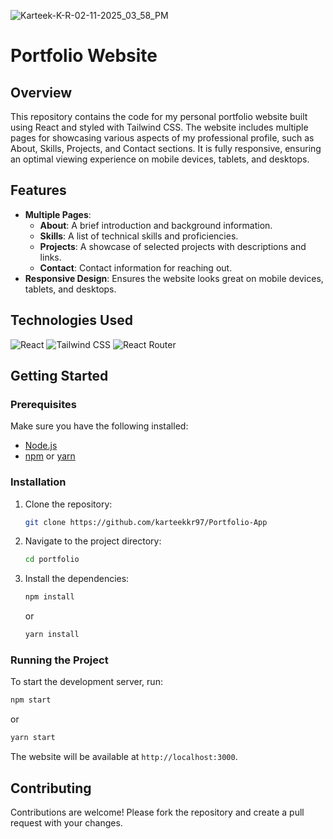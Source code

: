 ![Karteek-K-R-02-11-2025_03_58_PM](https://github.com/user-attachments/assets/8267264d-4356-4e1f-b43d-810c0807cb56)


# Portfolio Website

## Overview

This repository contains the code for my personal portfolio website built using React and styled with Tailwind CSS. The website includes multiple pages for showcasing various aspects of my professional profile, such as About, Skills, Projects, and Contact sections. It is fully responsive, ensuring an optimal viewing experience on mobile devices, tablets, and desktops.

## Features

- **Multiple Pages**:
  - **About**: A brief introduction and background information.
  - **Skills**: A list of technical skills and proficiencies.
  - **Projects**: A showcase of selected projects with descriptions and links.
  - **Contact**: Contact information for reaching out.
- **Responsive Design**: Ensures the website looks great on mobile devices, tablets, and desktops.

## Technologies Used

![React](https://img.shields.io/badge/React-20232A?style=for-the-badge&logo=react&logoColor=61DAFB)
![Tailwind CSS](https://img.shields.io/badge/Tailwind_CSS-38B2AC?style=for-the-badge&logo=tailwind-css&logoColor=white)
![React Router](https://img.shields.io/badge/React_Router-CA4245?style=for-the-badge&logo=react-router&logoColor=white)


## Getting Started

### Prerequisites

Make sure you have the following installed:

- [Node.js](https://nodejs.org/)
- [npm](https://www.npmjs.com/) or [yarn](https://yarnpkg.com/)

### Installation

1. Clone the repository:

   ```bash
   git clone https://github.com/karteekkr97/Portfolio-App
   ```

2. Navigate to the project directory:

   ```bash
   cd portfolio
   ```

3. Install the dependencies:

   ```bash
   npm install
   ```

   or

   ```bash
   yarn install
   ```

### Running the Project

To start the development server, run:

```bash
npm start
```

or

```bash
yarn start
```

The website will be available at `http://localhost:3000`.

## Contributing

Contributions are welcome! Please fork the repository and create a pull request with your changes.
